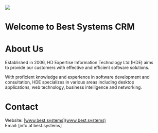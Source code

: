 ![](img/connectpeople.png)
# Welcome to Best Systems CRM

# About Us

Established in 2006, HD Expertise Information Technology Ltd (HDE) aims to provide our customers with effective and efficient software solutions. 

With proficient knowledge and experience in software development and consultation, HDE specializes in various areas including desktop applications, web technology, business intelligence and networking.

# Contact

Website: [www.best.systems](www.best.systems)   
Email: [info at best.systems]
